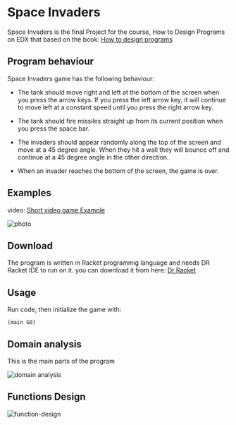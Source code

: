 # Space Invaders

Space Invaders is the final Project for the course, How to Design Programs on EDX that based on the book: [How to design programs](https://htdp.org/2003-09-26/)

## Program behaviour

Space Invaders game has the following behaviour:

- The tank should move right and left at the bottom of the screen when you press the arrow keys. If you press the left arrow key, it will continue to move left at a constant speed until you press the right arrow key.

- The tank should fire missiles straight up from its current position when you press the space bar.

- The invaders should appear randomly along the top of the screen and move at a 45 degree angle. When they hit a wall they will bounce off and continue at a 45 degree angle in the other direction.

- When an invader reaches the bottom of the screen, the game is over. 

## Examples

video: [Short video game Example](https://drive.google.com/file/d/1rGr-ip55IjJ2TNoX1_9468GTLAyJYNfj/view?usp=sharing)

![photo](https://github.com/ahmeducf10/Space-Invaders/blob/main/Space_Invaders_Example.png)

## Download

The program is written in Racket programmig language and needs DR Racket IDE to run on it.
you can download it from here: [Dr Racket](https://download.racket-lang.org/)


## Usage
Run code, then initialize the game with:

```racket
(main G0)
```

## Domain analysis
This is the main parts of the program

![domain analysis](https://github.com/ahmeducf10/Space-Invaders/blob/main/domain%20analysis.jpg)

## Functions Design

![function-design](https://github.com/ahmeducf10/Space-Invaders/blob/main/functions-design.jpg)



